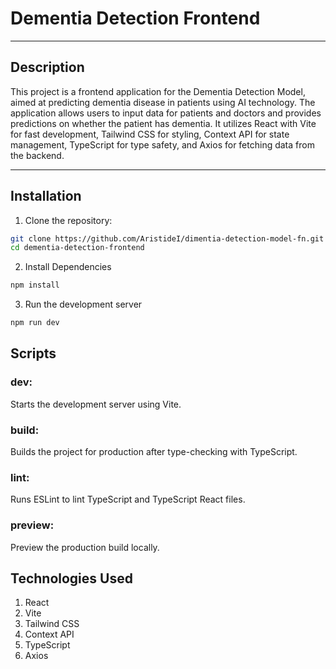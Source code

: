 # Dementia Detection Frontend

---

## Description

This project is a frontend application for the Dementia Detection Model, aimed at predicting dementia disease in patients using AI technology. The application allows users to input data for patients and doctors and provides predictions on whether the patient has dementia. It utilizes React with Vite for fast development, Tailwind CSS for styling, Context API for state management, TypeScript for type safety, and Axios for fetching data from the backend.

---

## Installation

1. Clone the repository:

```bash
git clone https://github.com/AristideI/dimentia-detection-model-fn.git
cd dementia-detection-frontend
```

2. Install Dependencies

```bash
npm install
```

3. Run the development server

```bash
npm run dev
```

## Scripts

### dev:

Starts the development server using Vite.

### build:

Builds the project for production after type-checking with TypeScript.

### lint:

Runs ESLint to lint TypeScript and TypeScript React files.

### preview:

Preview the production build locally.

## Technologies Used

1. React
2. Vite
3. Tailwind CSS
4. Context API
5. TypeScript
6. Axios
